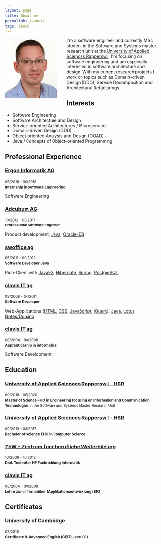 ```yaml
---
layout: page
title: About me
permalink: /about/
tags: about
---
```


<p><img src="/media/ska.jpg" alt="Stefan Kapferer" style="float: left; margin: 0px 30px 10px 0px;" />
I'm a software engineer and currently MSc student in the Software and Systems master research unit at the 
<a href="https://www.hsr.ch/" target="_blank">University of Applied Sciences Rapperswil</a>. 
I'm focusing on software engineering and am especially interested in software architecture and design. 
With my current research projects I work on topics such as Domain-driven Design (DDD), Service Decomposition and 
Architectural Refactorings.
</p>

## Interests
 * Software Engineering
 * Software Architecture and Design
 * Service-oriented Architectures / Microservices
 * Domain-driven Design (DDD)
 * Object-oriented Analysis and Design (OOAD)
 * Java / Concepts of Object-oriented Programming 

## Professional Experience
<div class="timeline">
  <div class="container timeline-left">
    <div class="content">
      <h3><a href="http://www.ergon.ch" target="_blank">Ergon Informatik AG</a></h3>
      <small>05/2018 - 09/2018<br>
      <strong>Internship in Software Engineering</strong></small>
      <p>Software Engineering</p>
    </div>
  </div>
  <div class="container timeline-right">
    <div class="content">
      <h3><a href="http://www.adcubum.com" target="_blank">Adcubum AG</a></h3>
      <small>10/2012 - 08/2017<br>
      <strong>Professional Software Engineer</strong></small>
      <p>Product development, <a href="http://java.com" target="_blank">Java</a>, <a href="http://www.oracle.com/de/database/overview/index.html" target="_blank">Oracle-DB</a></p>
    </div>
  </div>
  <div class="container timeline-left">
    <div class="content">
      <h3><a href="http://www.swoffice.ch" target="_blank">swoffice ag</a></h3>
      <small>05/2011 - 09/2012<br>
      <strong>Software Developer Java</strong></small>
      <p>Rich-Client with <a href="http://www.javafx.com" target="_blank">JavaFX</a>, <a href="http://hibernate.org" target="_blank">Hibernate</a>, <a href="http://spring.io" target="_blank">Spring</a>, <a href="http://www.postgresql.org" target="_blank">PostgreSQL</a></p>
    </div>
  </div>
  <div class="container timeline-right">
    <div class="content">
      <h3><a href="http://www.clavisit.com" target="_blank">clavis IT ag</a></h3>
      <small>09/2008 - 04/2011<br>
      <strong>Software Developer</strong></small>
      <p>Web-Applications (<a href="http://www.w3.org/html" target="_blank">HTML</a>, <a href="http://www.w3.org/Style/CSS" target="_blank">CSS</a>, <a href="http://www.w3schools.com/js" target="_blank">JavaScript</a>, <a href="https://jquery.com" target="_blank">jQuery</a>), <a href="http://java.com" target="_blank">Java</a>, <a href="http://www-03.ibm.com/software/products/de/notesanddominofamily" target="_blank">Lotus Notes/Domino</a></p>
    </div>
  </div>
  <div class="container timeline-left">
    <div class="content">
      <h3><a href="http://www.clavisit.com" target="_blank">clavis IT ag</a></h3>
      <small>08/2004 - 08/2008<br>
      <strong>Apprenticeship in informatics</strong></small>
      <p>Software Development</p>
    </div>
  </div>
</div> 

## Education
<div class="timeline">
  <div class="container timeline-left">
    <div class="content">
      <h3><a href="http://www.hsr.ch" target="_blank">University of Applied Sciences Rapperswil - HSR</a></h3>
      <small>09/2018 - 06/2020<br>
      <strong>Master of Science FHO in Engineering focusing on Information and Communication Technologies</strong> in the Software and Systems Master Research Unit</small>
    </div>
  </div>
  <div class="container timeline-right">
    <div class="content">
      <h3><a href="http://www.hsr.ch" target="_blank">University of Applied Sciences Rapperswil - HSR</a></h3>
      <small>09/2013 - 08/2017<br>
      <strong>Bachelor of Science FHO in Computer Science</strong></small>
    </div>
  </div>
  <div class="container timeline-left">
    <div class="content">
      <h3><a href="http://www.zbw.ch" target="_blank">ZbW - Zentrum fuer berufliche Weiterbildung</a></h3>
      <small>10/2009 - 10/2012<br>
      <strong>Dipl. Techniker HF Fachrichtung Informatik</strong></small>
    </div>
  </div>
  <div class="container timeline-right">
    <div class="content">
      <h3><a href="http://www.clavisit.com" target="_blank">clavis IT ag</a></h3>
      <small>08/2004 - 08/2008<br>
      <strong>Lehre zum Informatiker (Applikationsentwicklung) EFZ</strong></small>
    </div>
  </div>
</div> 

## Certificates
<div class="timeline">
  <div class="container timeline-left">
    <div class="content">
      <h3>University of Cambridge</h3>
      <small>07/2016<br>
      <strong>Certificate in Advanced English (CEFR Level C1)</strong></small>
    </div>
  </div>
</div> 

